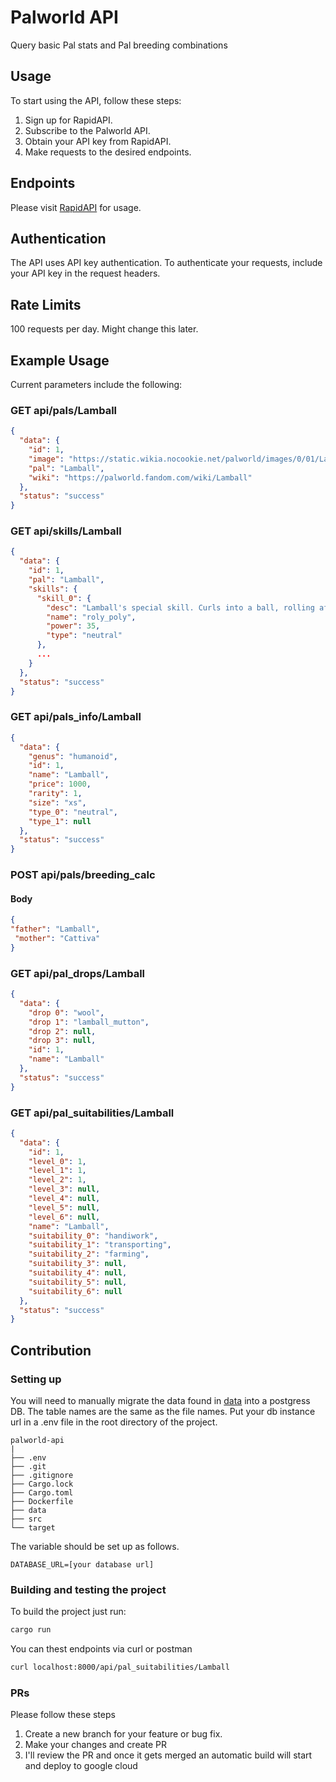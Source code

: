 # Palworld API

Query basic Pal stats and Pal breeding combinations

## Usage

To start using the API, follow these steps:
1. Sign up for RapidAPI.
2. Subscribe to the Palworld API.
3. Obtain your API key from RapidAPI.
4. Make requests to the desired endpoints.

## Endpoints

Please visit [RapidAPI](https://rapidapi.com/philmckracken03/api/palworld-api1) for usage.

## Authentication

The API uses API key authentication. To authenticate your requests, include your API key in the request headers.

## Rate Limits

100 requests per day. Might change this later.

## Example Usage

Current parameters include the following:

### GET api/pals/Lamball
```json
{
  "data": {
    "id": 1,
    "image": "https://static.wikia.nocookie.net/palworld/images/0/01/Lamball_menu.png/",
    "pal": "Lamball",
    "wiki": "https://palworld.fandom.com/wiki/Lamball"
  },
  "status": "success"
}
```
### GET api/skills/Lamball
```json
{
  "data": {
    "id": 1,
    "pal": "Lamball",
    "skills": {
      "skill_0": {
        "desc": "Lamball's special skill. Curls into a ball, rolling after any enemies in its way. Becomes dizzy and unable to move after the attack ends.",
        "name": "roly_poly",
        "power": 35,
        "type": "neutral"
      },
      ...
    }
  },
  "status": "success"
}
```
### GET api/pals_info/Lamball
```json
{
  "data": {
    "genus": "humanoid",
    "id": 1,
    "name": "Lamball",
    "price": 1000,
    "rarity": 1,
    "size": "xs",
    "type_0": "neutral",
    "type_1": null
  },
  "status": "success"
}
```
### POST api/pals/breeding_calc
#### Body
```json
{
"father": "Lamball",
 "mother": "Cattiva"
}
```
### GET api/pal_drops/Lamball
```json
{
  "data": {
    "drop 0": "wool",
    "drop 1": "lamball_mutton",
    "drop 2": null,
    "drop 3": null,
    "id": 1,
    "name": "Lamball"
  },
  "status": "success"
}
```
### GET api/pal_suitabilities/Lamball
```json
{
  "data": {
    "id": 1,
    "level_0": 1,
    "level_1": 1,
    "level_2": 1,
    "level_3": null,
    "level_4": null,
    "level_5": null,
    "level_6": null,
    "name": "Lamball",
    "suitability_0": "handiwork",
    "suitability_1": "transporting",
    "suitability_2": "farming",
    "suitability_3": null,
    "suitability_4": null,
    "suitability_5": null,
    "suitability_6": null
  },
  "status": "success"
}
```
## Contribution

### Setting up
You will need to manually migrate the data found in [data](data) into a postgress DB. The table names are the same as the file names. 
Put your db instance url in a .env file in the root directory of the project.
```
palworld-api
|
├── .env
├── .git
├── .gitignore
├── Cargo.lock
├── Cargo.toml
├── Dockerfile
├── data
├── src
└── target
```
The variable should be set up as follows.
```dotenv
DATABASE_URL=[your database url]
```
### Building and testing the project
To build the project just run:
```bash
cargo run
```
You can thest endpoints via curl or postman
```bash
curl localhost:8000/api/pal_suitabilities/Lamball
```

### PRs
Please follow these steps

1. Create a new branch for your feature or bug fix.
2. Make your changes and create PR
3. I'll review the PR and once it gets merged an automatic build will start and deploy to google cloud


